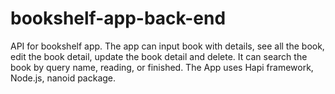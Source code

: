 # bookshelf-app-back-end
API for bookshelf app. The app can input book with details, see all the book, edit the book detail, update the book detail and delete. It can search the book by query name, reading, or finished.
The App uses Hapi framework, Node.js, nanoid package.

